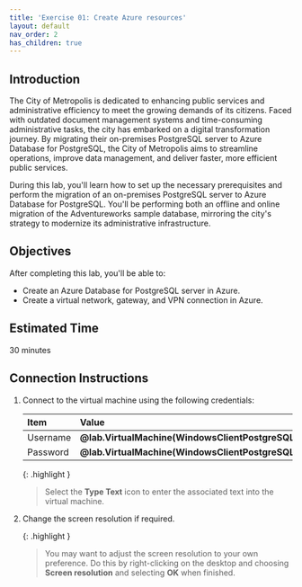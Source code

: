 ```yaml
---
title: 'Exercise 01: Create Azure resources'
layout: default
nav_order: 2 
has_children: true
---
```



## Introduction  

The City of Metropolis is dedicated to enhancing public services and administrative efficiency to meet the growing demands of its citizens. Faced with outdated document management systems and time-consuming administrative tasks, the city has embarked on a digital transformation journey. By migrating their on-premises PostgreSQL server to Azure Database for PostgreSQL, the City of Metropolis aims to streamline operations, improve data management, and deliver faster, more efficient public services.

During this lab, you'll learn how to set up the necessary prerequisites and perform the migration of an on-premises PostgreSQL server to Azure Database for PostgreSQL. You'll be performing both an offline and online migration of the Adventureworks sample database, mirroring the city's strategy to modernize its administrative infrastructure.

## Objectives  

After completing this lab, you'll be able to:  

- Create an Azure Database for PostgreSQL server in Azure. 
- Create a virtual network, gateway, and VPN connection in Azure. 

## Estimated Time  

30 minutes 

## Connection Instructions 

1. Connect to the virtual machine using the following credentials: 

    | Item | Value |
    |:--------|:--------|
    | Username   | **@lab.VirtualMachine(WindowsClientPostgreSQL16).Username**   |  
    | Password  | **@lab.VirtualMachine(WindowsClientPostgreSQL16).Password** |

    {: .highlight } 
    > Select the **Type Text** icon to enter the associated text into the virtual machine. 

1. Change the screen resolution if required. 

    {: .highlight } 
    > You may want to adjust the screen resolution to your own preference. Do this by right-clicking on the desktop and choosing **Screen resolution** and selecting **OK** when finished. 

